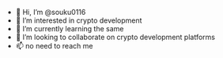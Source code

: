 - 👋 Hi, I’m @souku0116
- 👀 I’m interested in crypto development
- 🌱 I’m currently learning the same
- 💞️ I’m looking to collaborate on crypto development platforms
- 📫 no need to reach me

<!---
souku0116/souku0116 is a ✨ special ✨ repository because its `README.md` (this file) appears on your GitHub profile.
You can click the Preview link to take a look at your changes.
--->
